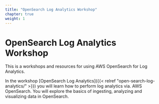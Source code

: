 ```yaml
---
title: "OpenSearch Log Analytics Workshop"
chapter: true
weight: 1
---
```


# OpenSearch Log Analytics Workshop

This is a workshops and resources for using AWS OpenSearch for Log Analytics.

In the workshop [OpenSearch Log Analytics]({{< relref "open-search-log-analytics/" >}}) you will learn how to perform log analytics via. AWS OpenSearch. You will explore the basics of ingesting, analyzing and visualizing data in OpenSearch.